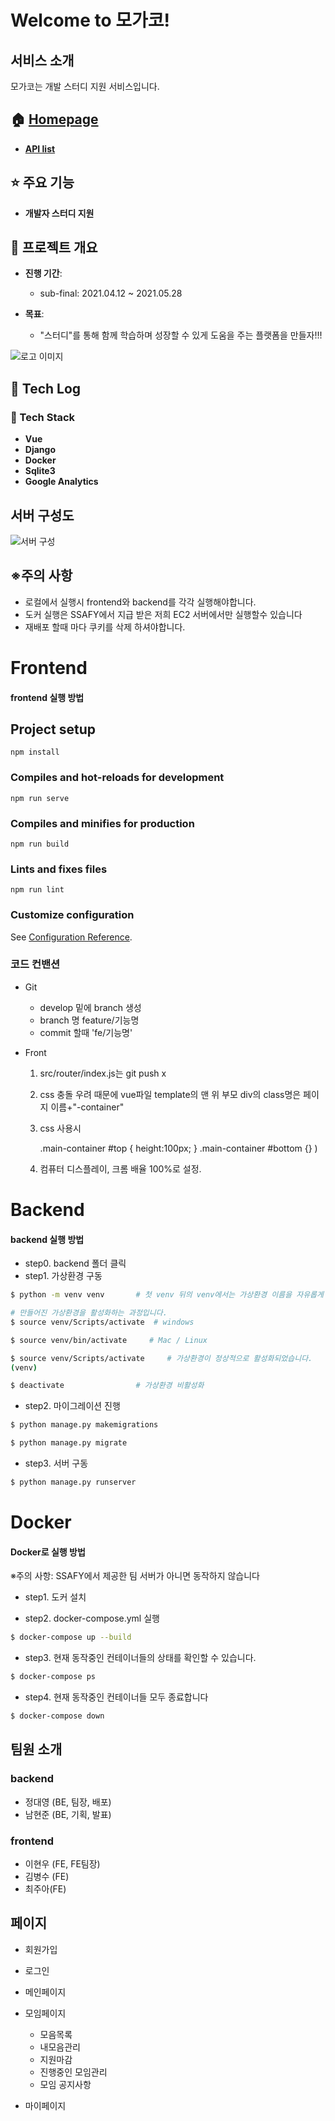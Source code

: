 # Welcome to 모가코!
## 서비스 소개
모가코는 개발 스터디 지원 서비스입니다.
## 🏠 [Homepage](https://k4b205.p.ssafy.io/)
- **[API list](https://k4b205.p.ssafy.io:7799/swagger/)**

## ⭐️ 주요 기능
- **개발자 스터디 지원**

## 📆 프로젝트 개요

- **진행 기간**: 
	- sub-final: 2021.04.12 ~ 2021.05.28

- **목표**:  
	- "스터디"를 통해 함께 학습하며 성장할 수 있게 도움을 주는 플랫폼을 만들자!!!
  


![로고 이미지](img/main.PNG)


## 📒 Tech Log
### 🔧 Tech Stack
- **Vue**
- **Django**
- **Docker**
- **Sqlite3**
- **Google Analytics**



## 서버 구성도
![서버 구성](img/server.PNG)

## ※주의 사항
- 로컬에서 실행시 frontend와 backend를 각각 실행해야합니다.
- 도커 실행은 SSAFY에서 지급 받은 저희 EC2 서버에서만 실행할수 있습니다
- 재배포 할때 마다 쿠키를 삭제 하셔야합니다.

# Frontend
#### frontend 실행 방법

## Project setup
```
npm install
```

### Compiles and hot-reloads for development
```
npm run serve
```

### Compiles and minifies for production
```
npm run build
```

### Lints and fixes files
```
npm run lint
```

### Customize configuration
See [Configuration Reference](https://cli.vuejs.org/config/).



### 코드 컨밴션

- Git

  - develop 밑에 branch 생성 
  - branch 명 feature/기능명 
  - commit 할때 'fe/기능명' 

- Front

  1. src/router/index.js는 git push x

  2. css 충돌 우려 때문에 vue파일 template의 맨 위 부모 div의 class명은 페이지 이름+"-container" 

  3. css 사용시

     .main-container #top { height:100px; } 
     .main-container #bottom {}
     )

  4. 컴퓨터 디스플레이, 크롬 배율 100%로 설정.




# Backend

#### backend 실행 방법

- step0. backend 폴더 클릭
- step1. 가상환경 구동

```bash
$ python -m venv venv       # 첫 venv 뒤의 venv에서는 가상환경 이름을 자유롭게 정의 가능합니다.
```

```bash
# 만들어진 가상환경을 활성화하는 과정입니다. 
$ source venv/Scripts/activate  # windows

$ source venv/bin/activate     # Mac / Linux
```

```bash
$ source venv/Scripts/activate     # 가상환경이 정상적으로 활성화되었습니다.
(venv) 
```

```bash
$ deactivate                # 가상환경 비활성화
```

- step2. 마이그레이션 진행

```bash
$ python manage.py makemigrations
```

```bash
$ python manage.py migrate
```

- step3. 서버 구동

```bash
$ python manage.py runserver
```



# Docker

#### Docker로  실행 방법

※주의 사항: SSAFY에서 제공한 팀 서버가 아니면 동작하지 않습니다 

- step1. 도커 설치

- step2. docker-compose.yml 실행
```bash
$ docker-compose up --build       
```

- step3. 현재 동작중인 컨테이너들의 상태를 확인할 수 있습니다.
```bash
$ docker-compose ps
```

- step4. 현재 동작중인 컨테이너들 모두 종료합니다
```bash
$ docker-compose down
```

## 팀원 소개

### backend

- 정대영 (BE, 팀장, 배포)
- 남현준 (BE, 기획, 발표)

### frontend

- 이현우 (FE, FE팀장)
- 김병수 (FE)
- 최주아(FE)



## 페이지

- 회원가입

- 로그인

- 메인페이지

- 모임페이지

  - 모음목록
  - 내모음관리
  - 지원마감
  - 진행중인 모임관리
  - 모임 공지사항

- 마이페이지

  